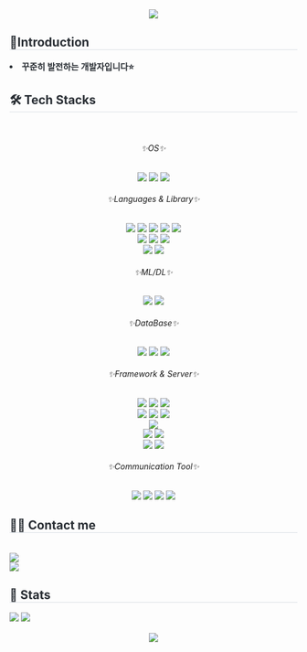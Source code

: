 
<!--
### Hi there 👋

**unit9090/unit9090** is a ✨ _special_ ✨ repository because its `README.md` (this file) appears on your GitHub profile.

Here are some ideas to get you started:

- 🔭 I’m currently working on ...
- 🌱 I’m currently learning ...
- 👯 I’m looking to collaborate on ...
- 🤔 I’m looking for help with ...
- 💬 Ask me about ...
- 📫 How to reach me: ...
- 😄 Pronouns: ...
- ⚡ Fun fact: ...
-->

<!-- 헤더 -->
<div align="center">
    <img src="https://capsule-render.vercel.app/api?type=slice&color=gradient&height=180&text=Hello!%20It's%20me!&animation=fadeIn&fontColor=212a3e&fontSize=70" />
</div>
<!-- 자기소개 -->
<div style="text-align: left;">
    <h2 style="border-bottom: 1px solid #d8dee4; color: #282d33;"> 💎Introduction </h2>
    <div style="font-weight: 700; font-size: 15px; text-align: left; color: #282d33;">
        <li> 꾸준히 발전하는 개발자입니다⭐
    </div>
</div>
<!-- 기술 -->
<div style="text-align: left;">
    <h2 style="border-bottom: 1px solid #d8dee4; color: #282d33;"> 🛠️ Tech Stacks </h2> <br>
    <div align="center">
      <!-- OS -->
      <h6>✨OS✨</h6>
			<img src="https://img.shields.io/badge/Windows-0078D4?style=flat-square&logo=Windows&logoColor=white">
      <img src="https://img.shields.io/badge/Android-3DDC84?style=flat-square&logo=Android&logoColor=white">
      <img src="https://img.shields.io/badge/Linux-FCC624?style=flat-square&logo=Linux&logoColor=white">
      <br />
      <!-- Language & Library -->
      <h6>✨Languages & Library✨</h6>
      <img src="https://img.shields.io/badge/Java-007396?style=flat-square&logo=openjdk&logoColor=white">
      <img src="https://img.shields.io/badge/Javascript-F7DF1E?style=flat-square&logo=Javascript&logoColor=white">
      <img src="https://img.shields.io/badge/jQuery-0769AD?style=flat-square&logo=jQuery&logoColor=white">
			<img src="https://img.shields.io/badge/chart.js-F5788D?style=flat-square&logo=chart.js&logoColor=white">
      <img src="https://img.shields.io/badge/Thymeleaf-005F0F?style=flat-square&logo=Thymeleaf&logoColor=white">
			<br />
      <img src="https://img.shields.io/badge/HTML5-E34F26?style=flat-square&logo=HTML5&logoColor=white">
      <img src="https://img.shields.io/badge/CSS3-1572B6?style=flat-square&logo=CSS3&logoColor=white">
      <img src="https://img.shields.io/badge/Bootstrap-7952B3?style=flat-square&logo=Bootstrap&logoColor=white">
      <br />
      <img src="https://img.shields.io/badge/C-A8B9CC?style=flat-square&logo=C&logoColor=white">
      <img src="https://img.shields.io/badge/Python-3776AB?style=flat-square&logo=Python&logoColor=white">
			<br />
      <h6>✨ML/DL✨</h6>      
			<img src="https://img.shields.io/badge/pandas-150458?style=flat-square&logo=pandas&logoColor=white">
			<img src="https://img.shields.io/badge/NumPy-013243?style=flat-square&logo=NumPy&logoColor=white">
      <br />
      <!-- DataBase -->
			<h6>✨DataBase✨</h6>
      <img src="https://img.shields.io/badge/MariaDB-003545?style=flat-square&logo=MariaDB&logoColor=white">
      <img src="https://img.shields.io/badge/MySQL-4479A1?style=flat-square&logo=MySQL&logoColor=white">
      <img src="https://img.shields.io/badge/Oracle-F80000?style=flat-square&logo=Oracle&logoColor=white">
      <br />
      <!-- framework & server -->
			<h6>✨Framework & Server✨</h6>
			<img src="https://img.shields.io/badge/Eclipse IDE-2C2255?style=flat-square&logo=eclipseide&logoColor=white">
      <img src="https://img.shields.io/badge/Spring-6DB33F?style=flat-square&logo=Spring&logoColor=white">
      <img src="https://img.shields.io/badge/Spring Boot-6DB33F?style=flat-square&logo=Spring Boot&logoColor=white">
			<br />
			<img src="https://img.shields.io/badge/Visual Studio-5C2D91?style=flat-square&logo=visualstudio&logoColor=white">
			<img src="https://img.shields.io/badge/Visual Studio Code-007ACC?style=flat-square&logo=visualstudiocode&logoColor=white">
			<img src="https://img.shields.io/badge/Google Colab-F9AB00?style=flat-square&logo=googlecolab&logoColor=white">
      <br />
      <img src="https://img.shields.io/badge/Android%20Studio-3DDC84?style=flat-square&logo=android-studio&logoColor=white">      
      <br />
      <img src="https://img.shields.io/badge/Arduino-00878F?style=flat-square&logo=arduino&logoColor=white">
			<img src="https://img.shields.io/badge/Raspberry Pi-A22846?style=flat-square&logo=raspberrypi&logoColor=white">
			<br />
      <img src="https://img.shields.io/badge/Jenkins-D24939?style=flat-square&logo=Jenkins&logoColor=white">
      <img src="https://img.shields.io/badge/Apache Tomcat-F8DC75?style=flat-square&logo=Apache Tomcat&logoColor=white">
      <br />
      <!-- communication tool -->
			<h6>✨Communication Tool✨</h6>
      <img src="https://img.shields.io/badge/Discord-5865F2?style=flat-square&logo=Discord&logoColor=white">
      <img src="https://img.shields.io/badge/Github-181717?style=flat-square&logo=Github&logoColor=white">
      <img src="https://img.shields.io/badge/Slack-4A154B?style=flat-square&logo=Slack&logoColor=white">
      <img src="https://img.shields.io/badge/Trello-0052CC?style=flat-square&logo=Trello&logoColor=white">
    </div>
</div>
<!-- 연락 수단 -->
<div style="text-align: left;">
    <h2 style="border-bottom: 1px solid #d8dee4; color: #282d33;"> 🧑‍💻 Contact me </h2> <br>
    <div>
        <a href=mailto:unit9099@gmail.com>
            <img src="https://img.shields.io/badge/Gmail-EA4335?style=flat-square&logo=Gmail&logoColor=white&link=mailto:unit9099@gmail.com">
        </a>
				<br />
        <a href="https://hits.seeyoufarm.com">
            <img src="https://hits.seeyoufarm.com/api/count/incr/badge.svg?url=https%3A%2F%2Fgithub.com%2Funit9090%2F&count_bg=%23000000&title_bg=%23000000&icon=github.svg&icon_color=%23FFFFFF&title=GitHub&edge_flat=false" />
        </a>
    </div>
</div>
<!-- 레벨 -->
<div style="text-align: left;">
  <h2 style="border-bottom: 1px solid #d8dee4; color: #282d33;"> 🏅 Stats </h2>
	<div>
    <img src="https://github-readme-stats.vercel.app/api?username=unit9090&count_private=true&include_all_commits=true&theme=vue" />
    <img src="https://github-readme-stats.vercel.app/api/top-langs/?username=unit9090&layout=donut&theme=vue" />
	</div>
  <br />
  <div align="center">
	  <img src="https://mazassumnida.wtf/api/v2/generate_badge?boj=cnldjqrldnjs">
  </div>
</div>
